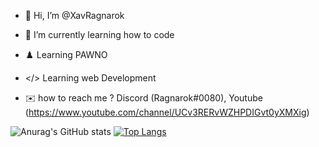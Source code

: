 - 👋 Hi, I’m @XavRagnarok
- 🌱 I’m currently learning how to code
- ♟️ Learning PAWNO
- </> Learning web Development

- ✉️ how to reach me ? Discord (Ragnarok#0080), Youtube (https://www.youtube.com/channel/UCv3RERvWZHPDIGvt0yXMXig)



![Anurag's GitHub stats](https://github-readme-stats.vercel.app/api?username=XavRagnarok&show_icons=true&theme=transparent) 
[![Top Langs](https://github-readme-stats.vercel.app/api/top-langs/?username=XavRagnarok&layout=compact)](https://github.com/anuraghazra/github-readme-stats)



<!---
XavRagnarok/XavRagnarok is a ✨ special ✨ repository because its `README.md` (this file) appears on your GitHub profile.
You can click the Preview link to take a look at your changes.
--->
